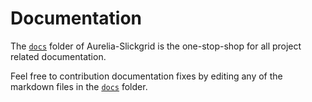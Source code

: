 # Documentation

The [`docs`](https://ghiscoding.gitbook.io/aurelia-slickgrid/getting-started/quick-start) folder of Aurelia-Slickgrid is the one-stop-shop for all project related documentation.

Feel free to contribution documentation fixes by editing any of the markdown files in the [`docs`](https://ghiscoding.gitbook.io/aurelia-slickgrid/getting-started/quick-start) folder.
